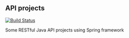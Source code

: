 ## API projects

[![Build Status](https://travis-ci.com/javarb/api.svg?branch=master)](https://travis-ci.com/javarb/api)

Some RESTful Java API projects using Spring framework
